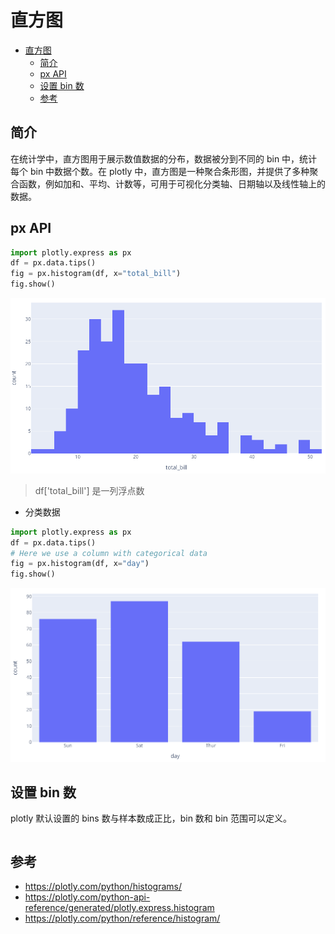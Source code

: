# 直方图

- [直方图](#直方图)
  - [简介](#简介)
  - [px API](#px-api)
  - [设置 bin 数](#设置-bin-数)
  - [参考](#参考)

## 简介

在统计学中，直方图用于展示数值数据的分布，数据被分到不同的 bin 中，统计每个 bin 中数据个数。在 plotly 中，直方图是一种聚合条形图，并提供了多种聚合函数，例如加和、平均、计数等，可用于可视化分类轴、日期轴以及线性轴上的数据。

## px API

```py
import plotly.express as px
df = px.data.tips()
fig = px.histogram(df, x="total_bill")
fig.show()
```

![](images/2022-06-14-13-42-08.png)

> df['total_bill'] 是一列浮点数

- 分类数据

```py
import plotly.express as px
df = px.data.tips()
# Here we use a column with categorical data
fig = px.histogram(df, x="day")
fig.show()
```

![](images/2022-06-14-13-44-02.png)

## 设置 bin 数

plotly 默认设置的 bins 数与样本数成正比，bin 数和 bin 范围可以定义。

```py

```

## 参考

- https://plotly.com/python/histograms/
- https://plotly.com/python-api-reference/generated/plotly.express.histogram
- https://plotly.com/python/reference/histogram/
